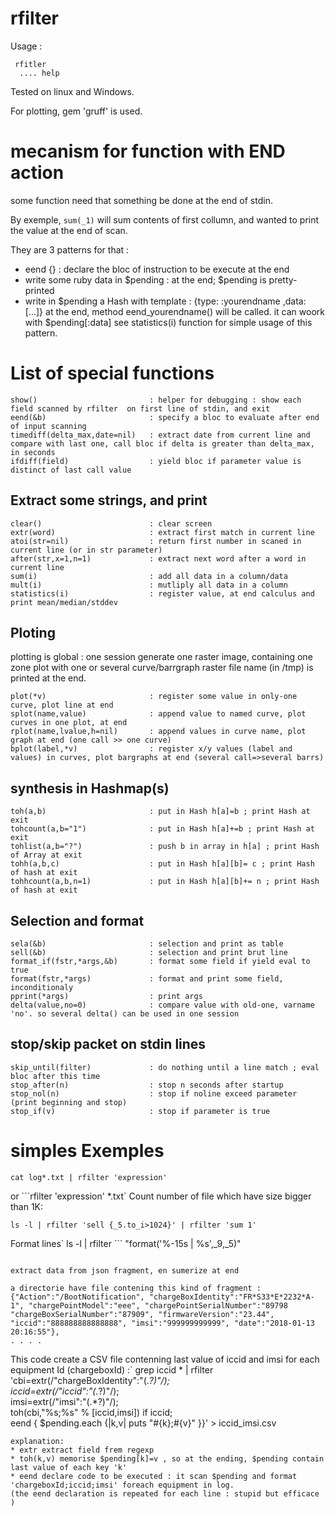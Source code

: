 # rfilter

Usage :
```
 rfitler
  .... help
```  

Tested on linux and Windows.

For plotting, gem 'gruff' is used.

# mecanism for function with END action


some function need that something be done at the end of stdin.

By exemple, ```sum(_1)``` will sum  contents of first collumn, and wanted to print the value at the end of scan.

They are 3 patterns for that :
* eend {} : declare the bloc of instruction to be execute at the end
* write some ruby data in $pending : at the end; $pending is pretty-printed
* write in $pending a Hash with template : {type: :yourendname ,data: [...]}
  at the end, method eend_yourendname() will be called. it can woork with $pending[:data]
  see statistics(i) function for simple usage of this pattern.

# List of special functions
```
show()                         : helper for debugging : show each field scanned by rfilter  on first line of stdin, and exit
eend(&b)                       : specify a bloc to evaluate after end of input scanning
timediff(delta_max,date=nil)   : extract date from current line and compare with last one, call bloc if delta is greater than delta_max, in seconds
ifdiff(field)                  : yield bloc if parameter value is distinct of last call value
```

Extract some strings, and print
-------------------------------

```
clear()                        : clear screen
extr(word)                     : extract first match in current line
atoi(str=nil)                  : return first number in scaned in current line (or in str parameter)
after(str,x=1,n=1)             : extract next word after a word in current line
sum(i)                         : add all data in a column/data
mult(i)                        : mutliply all data in a column
statistics(i)                  : register value, at end calculus and print mean/median/stddev
```

Ploting
-------


plotting is global : one session generate one raster image, containing one zone plot with one or several curve/barrgraph
raster file name (in /tmp) is printed at the end.
```
plot(*v)                       : register some value in only-one curve, plot line at end
splot(name,value)              : append value to named curve, plot curves in one plot, at end
rplot(name,lvalue,h=nil)       : append values in curve name, plot graph at end (one call >> one curve)
bplot(label,*v)                : register x/y values (label and values) in curves, plot bargraphs at end (several call=>several barrs)
```



synthesis in Hashmap(s)
-----------------------

```
toh(a,b)                       : put in Hash h[a]=b ; print Hash at exit
tohcount(a,b="1")              : put in Hash h[a]+=b ; print Hash at exit
tohlist(a,b="?")               : push b in array in h[a] ; print Hash of Array at exit
tohh(a,b,c)                    : put in Hash h[a][b]= c ; print Hash of hash at exit
tohhcount(a,b,n=1)             : put in Hash h[a][b]+= n ; print Hash of hash at exit
``````


Selection and format
--------------------

```
sela(&b)                       : selection and print as table
sell(&b)                       : selection and print brut line
format_if(fstr,*args,&b)       : format some field if yield eval to true
format(fstr,*args)             : format and print some field, inconditionaly
pprint(*args)                  : print args
delta(value,no=0)              : compare value with old-one, varname 'no'. so several delta() can be used in one session
```

stop/skip packet on stdin lines
-------------------------------

```
skip_until(filter)             : do nothing until a line match ; eval bloc after this time 
stop_after(n)                  : stop n seconds after startup
stop_nol(n)                    : stop if noline exceed parameter (print beginning and stop)
stop_if(v)                     : stop if parameter is true
```




# simples Exemples

```cat log*.txt | rfilter 'expression' ```

or
```rfilter 'expression' *.txt`
Count number of file which have size bigger than 1K:
```
ls -l | rfilter 'sell {_5.to_i>1024}' | rfilter 'sum 1'
```
Format lines`
ls -l | rfilter ```
"format('%-15s | %s',_9,_5)" 
```

extract data from json fragment, en sumerize at end
```
```
a directorie have file contening this kind of fragment :
{"Action":"/BootNotification", "chargeBoxIdentity":"FR*S33*E*2232*A-1", "chargePointModel":"eee", "chargePointSerialNumber":"89798 "chargeBoxSerialNumber":"87909", "firmwareVersion":"23.44", "iccid":"888888888888888", "imsi":"999999999999", "date":"2018-01-13 20:16:55"},
. . . .
```

This code create a CSV file contenning last value of iccid and imsi for each equipment Id (chargeboxId) :`
grep iccid * | rfilter 'cbi=extr(/"chargeBoxIdentity":"(.*?)"/);\
                        iccid=extr(/"iccid":"(.*?)"/);\
                        imsi=extr(/"imsi":"(.*?)"/); \
                        toh(cbi,"%s;%s" % [iccid,imsi]) if iccid; \
                        eend { $pending.each {|k,v| puts "#{k};#{v}" }}' > iccid_imsi.csv

```
explanation:
* extr extract field frem regexp
* toh(k,v) memorise $pending[k]=v , so at the ending, $pending contain last value of each key 'k'
* eend declare code to be executed : it scan $pending and format 'chargeboxId;iccid;imsi' foreach equipment in log.
(the eend declaration is repeated for each line : stupid but efficace )


